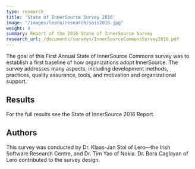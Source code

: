 ```yaml
---
type: research
title: 'State of InnerSource Survey 2016'
image: "/images/learn/research/sois2016.jpg"
weight: 4
summary: Report of the 2016 State of InnerSource Survey
research_url: /documents/surveys/InnerSourceCommonsSurvey2016.pdf
---
```


The goal of this First Annual State of InnerSource Commons survey was to establish a first baseline of how organizations adopt InnerSource. The survey addresses many aspects, including development methods, practices, quality assurance, tools, and motivation and organizational support.

## Results
For the full results see the State of InnerSource 2016 Report.

## Authors

This survey was conducted by Dr. Klaas-Jan Stol of Lero—the Irish Software Research Centre, and Dr. Tim Yao of Nokia. Dr. Bora Caglayan of Lero contributed to the survey design.
